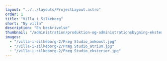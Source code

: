 ```yaml
---
layout: "../../layouts/ProjectLayout.astro"
order: 1
title: "Villa i Silkeborg"
short: "Ny villa"
description: "En beskrivelse"
thumbnail: "/administration/produktion-og-administrationsbygning-eksterioer.jpg"
images:
  - "/villa-i-silkeborg-2/Præg Studio_ankomst.jpg"
  - "/villa-i-silkeborg-2/Præg Studio_atrium.jpg"
  - "/villa-i-silkeborg-2/Præg Studio_eksteriør.jpg"
---
```

